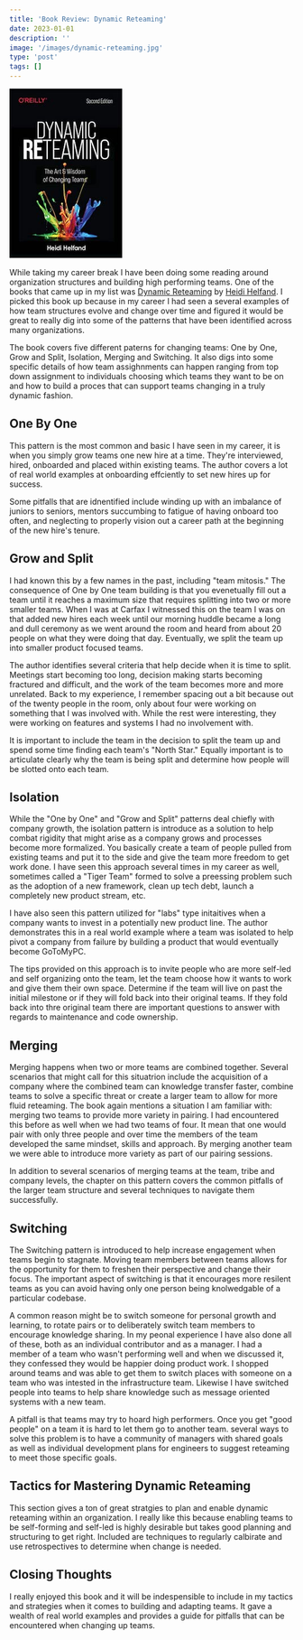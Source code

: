 ```yaml
---
title: 'Book Review: Dynamic Reteaming'
date: 2023-01-01
description: ''
image: '/images/dynamic-reteaming.jpg'
type: 'post'
tags: []
---
```


![Book Cover](/images/dynamic-reteaming.jpg#floatleft)

While taking my career break I have been doing some reading around organization structures and
building high performing teams. One of the books that came up in my list was [Dynamic Reteaming](https://www.oreilly.com/library/view/dynamic-reteaming-2nd/9781492061281/) by [Heidi Helfand](https://www.heidihelfand.com/). I picked this book up because in my career I had seen a several examples of how team structures evolve and change over time and figured it would be great to really dig into some of the patterns that have been identified across many organizations.

The book covers five different paterns for changing teams: One by One, Grow and Split, Isolation, Merging and Switching. It also digs into some specific details of how team assighnments can happen ranging from top down assignment to individuals choosing which teams they want to be on and how to build a proces that can support teams changing in a truly dynamic fashion.

## One By One

This pattern is the most common and basic I have seen in my career, it is when you simply grow teams one new hire at a time. They're interviewed, hired, onboarded and placed within existing teams. The author covers a lot of real world examples at onboarding effciently to set new hires up for success.

Some pitfalls that are idnentified include winding up with an imbalance of juniors to seniors, mentors succumbing to fatigue of having onboard too often, and neglecting to properly vision out a career path at the beginning of the new hire's tenure.

## Grow and Split

I had known this by a few names in the past, including "team mitosis." The consequence of One by One team building is that you evenetually fill out a team until it reaches a maximum size that requires splitting into two or more smaller teams. When I was at Carfax I witnessed this on the team I was on that added new hires each week until our morning huddle became a long and dull ceremony as we went around the room and heard from about 20 people on what they were doing that day. Eventually, we split the team up into smaller product focused teams.

The author identifies several criteria that help decide when it is time to split. Meetings start becoming too long, decision making starts becoming fractured and difficult, and the work of the team becomes more and more unrelated. Back to my experience, I remember spacing out a bit because out of the twenty people in the room, only about four were working on something that I was involved with. While the rest were interesting, they were working on features and systems I had no involvement with.

It is important to include the team in the decision to split the team up and spend some time finding each team's "North Star." Equally important is to articulate clearly why the team is being split and determine how people will be slotted onto each team.

## Isolation

While the "One by One" and "Grow and Split" patterns deal chiefly with company growth, the isolation pattern is introduce as a solution to help combat rigidity that might arise as a company grows and processes become more formalized. You basically create a team of people pulled from existing teams and put it to the side and give the team more freedom to get work done. I have seen this approach several times in my career as well, sometimes called a "Tiger Team" formed to solve a preessing problem such as the adoption of a new framework, clean up tech debt, launch a completely new product stream, etc.

I have also seen this pattern utilized for "labs" type initaitives when a company wants to invest in a potentially new product line. The author demonstrates this in a real world example where a team was isolated to help pivot a company from failure by building a product that would eventually become GoToMyPC.

The tips provided on this approach is to invite people who are more self-led and self organizing onto the team, let the team choose how it wants to work and give them their own space. Determine if the team will live on past the initial milestone or if they will fold back into their original teams. If they fold back into thre original team there are important questions to answer with regards to maintenance and code ownership.

## Merging

Merging happens when two or more teams are combined together. Several scenarios that might call for this situatrion include the acquisition of a company where the combined team can knowledge transfer faster, combine teams to solve a specific threat or create a larger team to allow for more fluid reteaming. The book again mentions a situation I am familiar with: merging two teams to provide more variety in pairing. I had encountered this before as well when we had two teams of four. It mean that one would pair with only three people and over time the members of the team developed the same mindset, skills and approach. By merging another team we were able to introduce more variety as part of our pairing sessions.

In addition to several scenarios of merging teams at the team, tribe and company levels, the chapter on this pattern covers the common pitfalls of the larger team structure and several techniques to navigate them successfully.

## Switching

The Switching pattern is introduced to help increase engagement when teams begin to stagnate. Moving team members between teams allows for the opportunity for them to freshen their perspective and change their focus. The important aspect of switching is that it encourages more resilent teams as you can avoid having only one person being knolwedgable of a particular codebase.

A common reason might be to switch someone for personal growth and learning, to rotate pairs or to deliberately switch team members to encourage knowledge sharing. In my peonal experience I have also done all of these, both as an individual contributor and as a manager. I had a member of a team who wasn't performing well and when we discussed it, they confessed they would be happier doing product work. I shopped around teams and was able to get them to switch places with someone on a team who was intested in the infrastructure team. Likewise I have switched people into teams to help share knowledge such as message oriented systems with a new team.

A pitfall is that teams may try to hoard high performers. Once you get "good people" on a team it is hard to let them go to another team. several ways to solve this problem is to have a community of managers with shared goals as well as individual development plans for engineers to suggest reteaming to meet those specific goals.

## Tactics for Mastering Dynamic Reteaming

This section gives a ton of great stratgies to plan and enable dynamic reteaming within an organization. I really like this because enabling teams to be self-forming and self-led is highly desirable but takes good planning and structuring to get right. Included are techniques to regularly calbirate and use retrospectives to determine when change is needed.

## Closing Thoughts

I really enjoyed this book and it will be indespensible to include in my tactics and strategies when it comes to building and adapting teams. It gave a wealth of real world examples and provides a guide for pitfalls that can be encountered when changing up teams.
